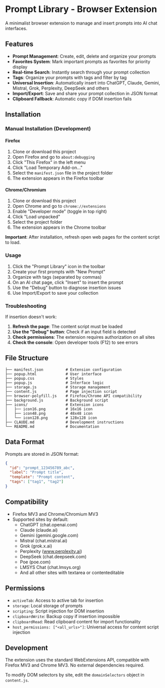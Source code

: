 # Prompt Library - Browser Extension

A minimalist browser extension to manage and insert prompts into AI chat interfaces.

## Features

- **Prompt Management**: Create, edit, delete and organize your prompts
- **Favorites System**: Mark important prompts as favorites for priority display
- **Real-time Search**: Instantly search through your prompt collection
- **Tags**: Organize your prompts with tags and filter by tag
- **Universal Insertion**: Automatically insert into ChatGPT, Claude, Gemini, Mistral, Grok, Perplexity, DeepSeek and others
- **Import/Export**: Save and share your prompt collection in JSON format
- **Clipboard Fallback**: Automatic copy if DOM insertion fails

## Installation

### Manual Installation (Development)

#### Firefox
1. Clone or download this project
2. Open Firefox and go to `about:debugging`
3. Click "This Firefox" in the left menu
4. Click "Load Temporary Add-on..."
5. Select the `manifest.json` file in the project folder
6. The extension appears in the Firefox toolbar

#### Chrome/Chromium
1. Clone or download this project
2. Open Chrome and go to `chrome://extensions`
3. Enable "Developer mode" (toggle in top right)
4. Click "Load unpacked"
5. Select the project folder
6. The extension appears in the Chrome toolbar

**Important**: After installation, refresh open web pages for the content script to load.

### Usage

1. Click the "Prompt Library" icon in the toolbar
2. Create your first prompts with "New Prompt"
3. Organize with tags (separated by commas)
4. On an AI chat page, click "Insert" to insert the prompt
5. Use the "Debug" button to diagnose insertion issues
6. Use Import/Export to save your collection

### Troubleshooting

If insertion doesn't work:

1. **Refresh the page**: The content script must be loaded
2. **Use the "Debug" button**: Check if an input field is detected
3. **Check permissions**: The extension requires authorization on all sites
4. **Check the console**: Open developer tools (F12) to see errors

## File Structure

```
├── manifest.json          # Extension configuration
├── popup.html             # User interface
├── popup.css              # Styles
├── popup.js               # Interface logic
├── storage.js             # Storage management
├── content.js             # Page injection script
├── browser-polyfill.js    # Firefox/Chrome API compatibility
├── background.js          # Background script
├── icons/                 # Extension icons
│   ├── icon16.png         # 16x16 icon
│   ├── icon48.png         # 48x48 icon
│   └── icon128.png        # 128x128 icon
├── CLAUDE.md              # Development instructions
└── README.md              # Documentation
```

## Data Format

Prompts are stored in JSON format:

```json
{
  "id": "prompt_123456789_abc",
  "label": "Prompt title",
  "template": "Prompt content",
  "tags": ["tag1", "tag2"]
}
```

## Compatibility

- Firefox MV3 and Chrome/Chromium MV3
- Supported sites by default:
  - ChatGPT (chat.openai.com)
  - Claude (claude.ai)
  - Gemini (gemini.google.com)
  - Mistral (chat.mistral.ai)
  - Grok (grok.x.ai)
  - Perplexity (www.perplexity.ai)
  - DeepSeek (chat.deepseek.com)
  - Poe (poe.com)
  - LMSYS Chat (chat.lmsys.org)
  - And all other sites with textarea or contenteditable

## Permissions

- `activeTab`: Access to active tab for insertion
- `storage`: Local storage of prompts
- `scripting`: Script injection for DOM insertion
- `clipboardWrite`: Backup copy if insertion impossible
- `clipboardRead`: Read clipboard content for import functionality
- `host_permissions: ["<all_urls>"]`: Universal access for content script injection

## Development

The extension uses the standard WebExtensions API, compatible with Firefox MV3 and Chrome MV3. No external dependencies required.

To modify DOM selectors by site, edit the `domainSelectors` object in `content.js`.